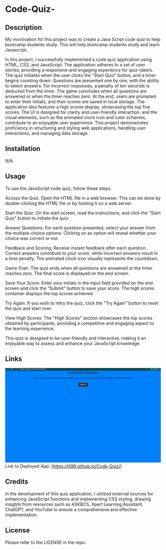 # Code-Quiz-

## Description

My movtivation for this project was to create a Java Script code quiz to help bootcamp students study.
This will help bootcamp students study and learn Javascript.

In this project, I successfully implemented a code quiz application using HTML, CSS, and JavaScript. The application adheres to a set of user stories, providing a responsive and engaging experience for quiz-takers. The quiz initiates when the user clicks the "Start Quiz" button, and a timer begins counting down. Questions are presented one by one, with the ability to select answers. For incorrect responses, a penalty of ten seconds is deducted from the timer. The game concludes when all questions are answered or when the timer reaches zero. At the end, users are prompted to enter their initials, and their scores are saved in local storage. The application also features a high scores display, showcasing the top five scores. The UI is designed for clarity and user-friendly interaction, and the visual elements, such as the animated clock icon and color schemes, contribute to an enjoyable user experience. This project demonstrates proficiency in structuring and styling web applications, handling user interactions, and managing data storage.


## Installation

N/A

## Usage

To use the JavaScript code quiz, follow these steps:

Access the Quiz:
Open the HTML file in a web browser. This can be done by double-clicking the HTML file or by hosting it on a web server.

Start the Quiz:
On the start screen, read the instructions, and click the "Start Quiz" button to initiate the quiz.

Answer Questions:
For each question presented, select your answer from the multiple-choice options. Clicking on an option will reveal whether your choice was correct or not.

Feedback and Scoring:
Receive instant feedback after each question. Correct answers contribute to your score, while incorrect answers result in a time penalty. The animated clock icon visually represents the countdown.

Game Over:
The quiz ends when all questions are answered or the timer reaches zero. The final score is displayed on the end screen.

Save Your Score:
Enter your initials in the input field provided on the end screen and click the "Submit" button to save your score. The high scores container displays the top scores achieved.

Try Again:
If you wish to retry the quiz, click the "Try Again" button to reset the quiz and start over.

View High Scores:
The "High Scores" section showcases the top scores obtained by participants, providing a competitive and engaging aspect to the learning experience.

This quiz is designed to be user-friendly and interactive, making it an enjoyable way to assess and enhance your JavaScript knowledge.

## Links

![Screenshot of Code Quiz Webiste](assets/images/Code_quiz.png)
Link to Deployed App: (https://jlj98.github.io/Code-Quiz/)

## Credits

In the development of this quiz application, I utilized external sources for enhancing JavaScript functions and implementing CSS styling, drawing insights from resources such as ASKBCS, Xpert Learning Assistant, ChatGPT, and YouTube to ensure a comprehensive and effective implementation.


## License

Please refer to the LICENSE in the repo.
